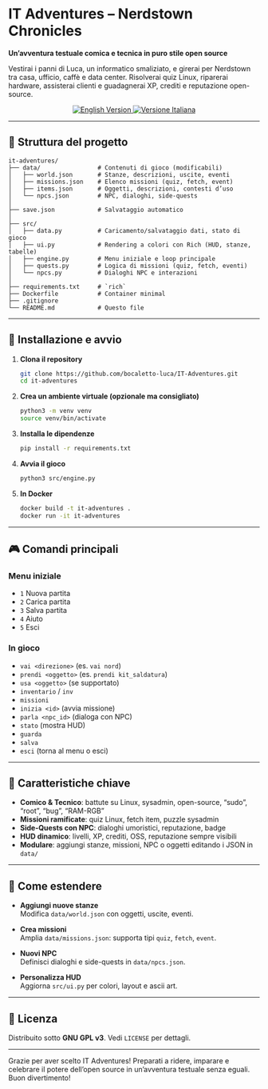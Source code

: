 # IT Adventures – Nerdstown Chronicles

**Un’avventura testuale comica e tecnica in puro stile open source**

Vestirai i panni di Luca, un informatico smaliziato, e girerai per Nerdstown tra casa, ufficio, caffè e data center. Risolverai quiz Linux, riparerai hardware, assisterai clienti e guadagnerai XP, crediti e reputazione open-source.

<p align="center">
  <a href="./index.html">
    <img src="https://img.shields.io/badge/View–English%20Site–index.html-blue?style=for-the-badge" alt="English Version" />
  </a>
  <a href="./index-ita.html">
    <img src="https://img.shields.io/badge/Visualizza–Versione%20Italiana–index-ita.html-blue?style=for-the-badge" alt="Versione Italiana" />
  </a>
</p>

---

## 📁 Struttura del progetto

```
it-adventures/
├── data/                # Contenuti di gioco (modificabili)
│   ├── world.json       # Stanze, descrizioni, uscite, eventi
│   ├── missions.json    # Elenco missioni (quiz, fetch, event)
│   ├── items.json       # Oggetti, descrizioni, contesti d’uso
│   └── npcs.json        # NPC, dialoghi, side-quests
│
├── save.json            # Salvataggio automatico
│
├── src/                 
│   ├── data.py          # Caricamento/salvataggio dati, stato di gioco
│   ├── ui.py            # Rendering a colori con Rich (HUD, stanze, tabelle)
│   ├── engine.py        # Menu iniziale e loop principale
│   ├── quests.py        # Logica di missioni (quiz, fetch, eventi)
│   └── npcs.py          # Dialoghi NPC e interazioni
│
├── requirements.txt     # `rich`  
├── Dockerfile           # Container minimal  
├── .gitignore           
└── README.md            # Questo file  
```

---

## 🚀 Installazione e avvio

1. **Clona il repository**  
   ```bash
   git clone https://github.com/bocaletto-luca/IT-Adventures.git
   cd it-adventures
   ```

2. **Crea un ambiente virtuale (opzionale ma consigliato)**  
   ```bash
   python3 -m venv venv
   source venv/bin/activate
   ```

3. **Installa le dipendenze**  
   ```bash
   pip install -r requirements.txt
   ```

4. **Avvia il gioco**  
   ```bash
   python3 src/engine.py
   ```

5. **In Docker**  
   ```bash
   docker build -t it-adventures .
   docker run -it it-adventures
   ```

---

## 🎮 Comandi principali

### Menu iniziale  
- `1` Nuova partita  
- `2` Carica partita  
- `3` Salva partita  
- `4` Aiuto  
- `5` Esci  

### In gioco  
- `vai <direzione>` (es. `vai nord`)  
- `prendi <oggetto>` (es. `prendi kit_saldatura`)  
- `usa <oggetto>` (se supportato)  
- `inventario` / `inv`  
- `missioni`  
- `inizia <id>` (avvia missione)  
- `parla <npc_id>` (dialoga con NPC)  
- `stato` (mostra HUD)  
- `guarda`  
- `salva`  
- `esci` (torna al menu o esci)

---

## 🌟 Caratteristiche chiave

- **Comico & Tecnico**: battute su Linux, sysadmin, open-source, “sudo”, “root”, “bug”, “RAM-RGB”  
- **Missioni ramificate**: quiz Linux, fetch item, puzzle sysadmin  
- **Side-Quests con NPC**: dialoghi umoristici, reputazione, badge  
- **HUD dinamico**: livelli, XP, crediti, OSS, reputazione sempre visibili  
- **Modulare**: aggiungi stanze, missioni, NPC o oggetti editando i JSON in `data/`  

---

## 🔧 Come estendere

- **Aggiungi nuove stanze**  
  Modifica `data/world.json` con oggetti, uscite, eventi.

- **Crea missioni**  
  Amplia `data/missions.json`: supporta tipi `quiz`, `fetch`, `event`.

- **Nuovi NPC**  
  Definisci dialoghi e side-quests in `data/npcs.json`.

- **Personalizza HUD**  
  Aggiorna `src/ui.py` per colori, layout e ascii art.

---

## 📜 Licenza

Distribuito sotto **GNU GPL v3**. Vedi `LICENSE` per dettagli.

---

Grazie per aver scelto IT Adventures! Preparati a ridere, imparare e celebrare il potere dell’open source in un’avventura testuale senza eguali. Buon divertimento!
